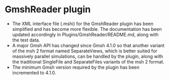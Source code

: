 # GmshReader plugin

* The XML interface file (.mshi) for the GmshReader plugin has been simplified and has become more flexible. The documentation has been updated accordingly in Plugins/GmshReader/README.md, along with the test data.
* A major Gmsh API has changed since Gmsh 4.1.0 so that another variant of the msh 2 format named SeparateViews, which is better suited for massively parallel simulations, can be handled by the plugin, along with the traditional SingleFile and SeparateFiles variants of the msh 2 format.
* The minimum Gmsh version required by the plugin has been incremented to 4.1.0.
